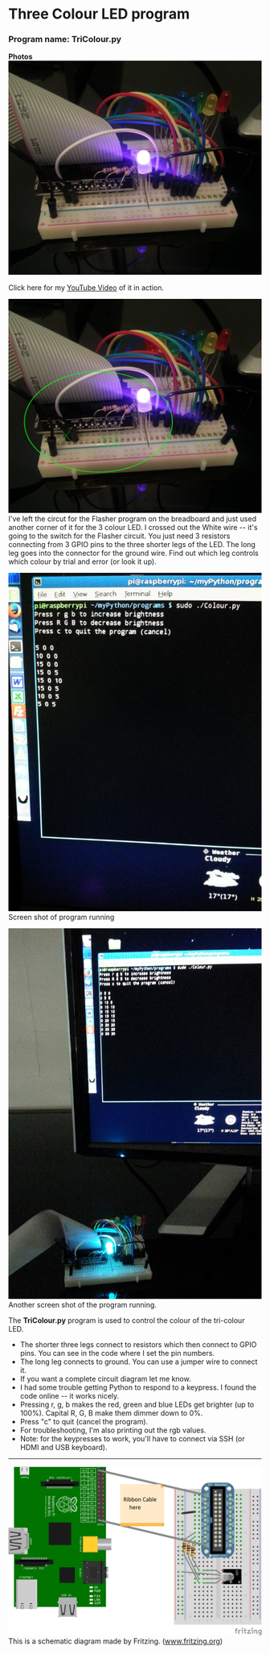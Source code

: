 Three Colour LED program
========================

### Program name: TriColour.py

**Photos**
![Circuit](https://raw.githubusercontent.com/salamander2/RaspberryPi/master/programs/TriColour/TriColour_a.jpg)

Click here for my [YouTube Video](https://www.youtube.com/watch?v=ojwL1GuAkUk) of it in action.

![Part of circuit that is used for this project](https://raw.githubusercontent.com/salamander2/RaspberryPi/master/programs/TriColour/TriColour_b.jpg)
I've left the circut for the Flasher program on the breadboard and just used another corner of it for the 3 colour LED.
I crossed out the White wire -- it's going to the switch for the Flasher circuit. You just need 3 resistors connecting from 3 GPIO pins to the three shorter legs of the LED. The long leg goes into the connector for the ground wire. Find out which leg controls which colour by trial and error (or look it up).

![Screen shot of program running](https://raw.githubusercontent.com/salamander2/RaspberryPi/master/programs/TriColour/TriColour_c.jpg)
Screen shot of program running

![another screen shot](https://raw.githubusercontent.com/salamander2/RaspberryPi/master/programs/TriColour/TriColour_d.jpg)
Another screen shot of the program running.

The **TriColour.py** program is used to control the colour of the tri-colour LED.
  * The shorter three legs connect to resistors which then connect to GPIO pins. You can see in the code where I set the pin numbers.
  * The long leg connects to ground. You can use a jumper wire to connect it. 
  * If you want a complete circuit diagram let me know.
  * I had some trouble getting Python to respond to a keypress. I found the code online -- it works nicely.
  * Pressing r, g, b makes the red, green and blue LEDs get brighter (up to 100%). Capital R, G, B make them dimmer down to 0%.  
  * Press "c" to quit (cancel the program).
  * For troubleshooting, I'm also printing out the rgb values. 
  * Note: for the keypresses to work, you'll have to connect via SSH (or HDMI and USB keyboard).

----
![Schematic diagram](https://raw.githubusercontent.com/salamander2/RaspberryPi/master/programs/TriColour/RGB_Colour_bb.png) This is a schematic diagram made by Fritzing. (www.fritzing.org)
